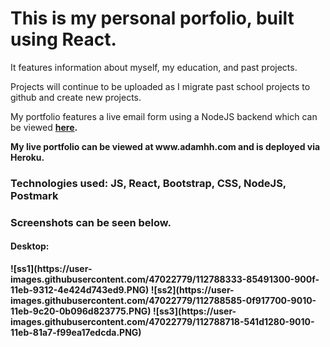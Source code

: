 <h1> This is my personal porfolio, built using React. </h1>
<p> It features information about myself, my education, and past projects.</p>
<p> Projects will continue to be uploaded as I migrate past school projects to github and create new projects.</p>
<p> My portfolio features a live email form using a NodeJS backend which can be viewed <strong><a href="https://github.com/adamhh/my-react-profile-backend" target="_blank">here</a>.</p>
<p> My live portfolio can be viewed at www.adamhh.com and is deployed via Heroku.</p>
<h3> Technologies used: JS, React, Bootstrap, CSS, NodeJS, Postmark </h3>
<h3> Screenshots can be seen below.</h3>

<h4> Desktop: </h4>
![ss1](https://user-images.githubusercontent.com/47022779/112788333-85491300-900f-11eb-9312-4e424d743ed9.PNG)
![ss2](https://user-images.githubusercontent.com/47022779/112788585-0f917700-9010-11eb-9c20-0b096d823775.PNG)
![ss3](https://user-images.githubusercontent.com/47022779/112788718-541d1280-9010-11eb-81a7-f99ea17edcda.PNG)

<h4 Mobile: </h4>

